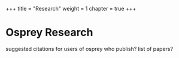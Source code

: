 +++
title = "Research"
weight = 1
chapter = true
+++

# Osprey Research

suggested citations for users of osprey who publish?
list of papers?
